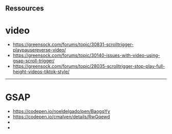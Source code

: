 
## Ressources

# video
- https://greensock.com/forums/topic/30831-scrolltrigger-playpausereverse-video/
- https://greensock.com/forums/topic/30140-issues-with-video-using-gsap-scroll-trigger/
- https://greensock.com/forums/topic/28035-scrolltrigger-stop-play-full-height-videos-tiktok-style/

- - - -

# GSAP 
- https://codepen.io/noeldelgado/pen/BaogqYy
- https://codepen.io/cmalven/details/RwGqewd
-
-







